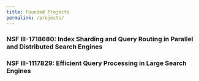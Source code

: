 ```yaml
---
title: Founded Projects
permalink: /projects/
---
```


### NSF III-1718680: Index Sharding and Query Routing in Parallel and Distributed Search Engines

### NSF III-1117829: Efficient Query Processing in Large Search Engines




